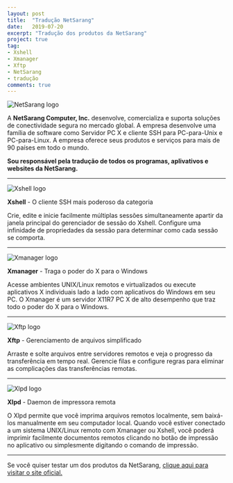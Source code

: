 ```yaml
---
layout: post
title:  "Tradução NetSarang"
date:   2019-07-20
excerpt: "Tradução dos produtos da NetSarang"
project: true
tag:
- Xshell 
- Xmanager
- Xftp
- NetSarang
- tradução
comments: true
---
```

![NetSarang logo](https://github.com/ialexsilva/ialexsilva.github.io/raw/master/assets/img/logo_netsarang.png)    

A **NetSarang Computer, Inc.** desenvolve, comercializa e suporta soluções de conectividade segura no mercado global. A empresa desenvolve uma família de software como Servidor PC X e cliente SSH para PC-para-Unix e PC-para-Linux. A empresa oferece seus produtos e serviços para mais de 90 países em todo o mundo.

**Sou responsável pela tradução de todos os programas, aplivativos e websites da NetSarang.**

------------

![Xshell logo](https://github.com/ialexsilva/ialexsilva.github.io/raw/master/assets/img/logo_xshell.png)    

**Xshell** - O cliente SSH mais poderoso da categoria

Crie, edite e inicie facilmente múltiplas sessões simultaneamente apartir da janela principal do gerenciador de sessão do Xshell. Configure uma infinidade de propriedades da sessão para determinar como cada sessão se comporta.

------------
![Xmanager logo](https://github.com/ialexsilva/ialexsilva.github.io/raw/master/assets/img/logo_xmanager.png)    

**Xmanager** - Traga o poder do X para o Windows

Acesse ambientes UNIX/Linux remotos e virtualizados ou execute aplicativos X individuais lado a lado com aplicativos do Windows em seu PC. O Xmanager é um servidor X11R7 PC X de alto desempenho que traz todo o poder do X para o Windows.

------------
![Xftp logo](https://github.com/ialexsilva/ialexsilva.github.io/raw/master/assets/img/logo_xftp.png)    

**Xftp** - Gerenciamento de arquivos simplificado

Arraste e solte arquivos entre servidores remotos e veja o progresso da transferência em tempo real. Gerencie filas e configure regras para eliminar as complicações das transferências remotas.

------------
![Xlpd logo](https://github.com/ialexsilva/ialexsilva.github.io/raw/master/assets/img/logo_xlpd.png)    

**Xlpd** - Daemon de impressora remota

O Xlpd permite que você imprima arquivos remotos localmente, sem baixá-los manualmente em seu computador local. Quando você estiver conectado a um sistema UNIX/Linux remoto com Xmanager ou Xshell, você poderá imprimir facilmente documentos remotos clicando no botão de impressão no aplicativo ou simplesmente digitando o comando de impressão.

------------
Se você quiser testar um dos produtos da NetSarang, [clique aqui para visitar o site oficial.](https://www.netsarang.com)